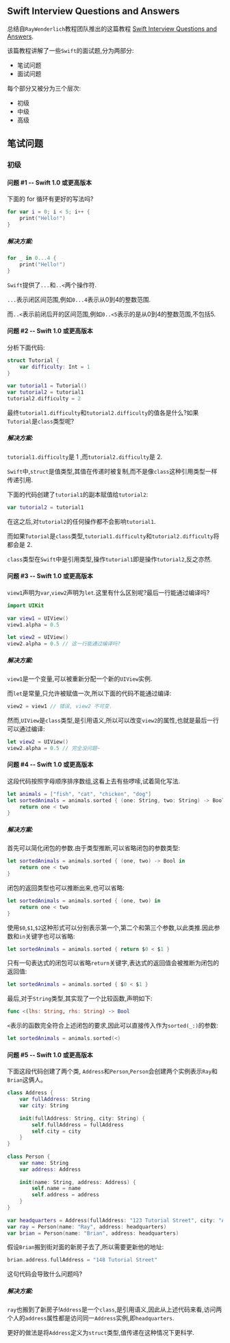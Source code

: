 ## Swift Interview Questions and Answers

总结自`RayWenderlich`教程团队推出的这篇教程 [Swift Interview Questions and Answers](http://www.raywenderlich.com/110982/swift-interview-questions-answers).

该篇教程讲解了一些`Swift`的面试题,分为两部分:

- 笔试问题
- 面试问题 

每个部分又被分为三个层次:

- 初级
- 中级
- 高级

## 笔试问题

### 初级

#### 问题 #1 -- Swift 1.0 或更高版本

下面的 for 循环有更好的写法吗?

```swift
for var i = 0; i < 5; i++ {
    print("Hello!")
}
```

##### 解决方案:

```swift
for _ in 0...4 {
    print("Hello!")
}
```

`Swift`提供了`...`和`..<`两个操作符.

`...`表示闭区间范围,例如`0...4`表示从0到4的整数范围.

而`..<`表示前闭后开的区间范围,例如`0..<5`表示的是从0到4的整数范围,不包括5.

#### 问题 #2 -- Swift 1.0 或更高版本 

分析下面代码:

```swift
struct Tutorial {
    var difficulty: Int = 1
}
 
var tutorial1 = Tutorial()
var tutorial2 = tutorial1
tutorial2.difficulty = 2
```

最终`tutorial1.difficulty`和`tutorial2.difficulty`的值各是什么?如果`Tutorial`是`class`类型呢?

##### 解决方案:

`tutorial1.difficulty`是 1 ,而`tutorial2.difficulty`是 2.

`Swift`中,`struct`是值类型,其值在传递时被复制,而不是像`class`这种引用类型一样传递引用.

下面的代码创建了`tutorial1`的副本赋值给`tutorial2`:

```swift
var tutorial2 = tutorial1
```

在这之后,对`tutorial2`的任何操作都不会影响`tutorial1`.

而如果`Tutorial`是`class`类型,`tutorial1.difficulty`和`tutorial2.difficulty`将都会是 2.

`class`类型在`Swift`中是引用类型,操作`tutorial1`即是操作`tutorial2`,反之亦然.

#### 问题 #3 -- Swift 1.0 或更高版本

`view1`声明为`var`,`view2`声明为`let`.这里有什么区别呢?最后一行能通过编译吗?

```swift
import UIKit
 
var view1 = UIView()
view1.alpha = 0.5
 
let view2 = UIView()
view2.alpha = 0.5 // 这一行能通过编译吗?
```

##### 解决方案:

`view1`是一个变量,可以被重新分配一个新的`UIView`实例.

而`let`是常量,只允许被赋值一次,所以下面的代码不能通过编译:

```swift
view2 = view1 // 错误, view2 不可变.
```

然而,`UIView`是`class`类型,是引用语义,所以可以改变`view2`的属性,也就是最后一行可以通过编译:

```swift
let view2 = UIView()
view2.alpha = 0.5 // 完全没问题~
```

#### 问题 #4 -- Swift 1.0 或更高版本

这段代码按照字母顺序排序数组,这看上去有些啰嗦,试着简化写法.

```swift
let animals = ["fish", "cat", "chicken", "dog"]
let sortedAnimals = animals.sorted { (one: String, two: String) -> Bool in
    return one < two
}
```

##### 解决方案:

首先可以简化闭包的参数.由于类型推断,可以省略闭包的参数类型:

```swift
let sortedAnimals = animals.sorted { (one, two) -> Bool in
    return one < two 
}
```

闭包的返回类型也可以推断出来,也可以省略:

```swift
let sortedAnimals = animals.sorted { (one, two) in 
    return one < two 
}
```

使用`$0`,`$1`,`$2`这种形式可以分别表示第一个,第二个和第三个参数,以此类推.因此参数和`in`关键字也可以省略:

```swift
let sortedAnimals = animals.sorted { return $0 < $1 }
```

只有一句表达式的闭包可以省略`return`关键字,表达式的返回值会被推断为闭包的返回值:

```swift
let sortedAnimals = animals.sorted { $0 < $1 }
```

最后,对于`String`类型,其实现了一个比较函数,声明如下:

```swift
func <(lhs: String, rhs: String) -> Bool
```

`<`表示的函数完全符合上述闭包的要求,因此可以直接传入作为`sorted(_:)`的参数:

```swift
let sortedAnimals = animals.sorted(<)
```

#### 问题 #5 -- Swift 1.0 或更高版本

下面这段代码创建了两个类, `Address`和`Person`,`Person`会创建两个实例表示`Ray`和`Brian`这俩人。

```swift
class Address {
    var fullAddress: String
    var city: String
 
    init(fullAddress: String, city: String) {
        self.fullAddress = fullAddress
        self.city = city
    }
}
 
class Person {
    var name: String
    var address: Address
 
    init(name: String, address: Address) {
        self.name = name
        self.address = address
    }
}
 
var headquarters = Address(fullAddress: "123 Tutorial Street", city: "Appletown")
var ray = Person(name: "Ray", address: headquarters)
var brian = Person(name: "Brian", address: headquarters)
```

假设`Brian`搬到街对面的新房子去了,所以需要更新他的地址:

```swift
brian.address.fullAddress = "148 Tutorial Street"
```

这句代码会导致什么问题吗?

##### 解决方案:

`ray`也搬到了新房子!`Address`是一个`class`,是引用语义,因此从上述代码来看,访问两个人的`address`属性都是访问同一`Address`实例,即`headquarters`.

更好的做法是将`Address`定义为`struct`类型,值传递在这种情况下更科学.
